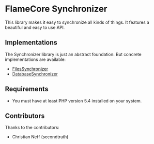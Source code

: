 FlameCore Synchronizer
======================

This library makes it easy to synchronize all kinds of things. It features a beautiful and easy to use API.


Implementations
---------------

The Synchronizer library is just an abstract foundation. But concrete implementations are available:

* [FilesSynchronizer](https://github.com/FlameCore/FilesSynchronizer)
* [DatabaseSynchronizer](https://github.com/FlameCore/DatabaseSynchronizer)


Requirements
------------

* You must have at least PHP version 5.4 installed on your system.


Contributors
------------

Thanks to the contributors:

* Christian Neff (secondtruth)
